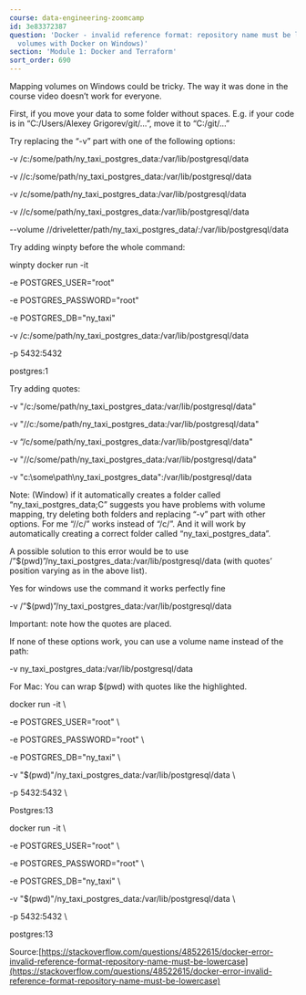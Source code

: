 ```yaml
---
course: data-engineering-zoomcamp
id: 3e83372387
question: 'Docker - invalid reference format: repository name must be lowercase (Mounting
  volumes with Docker on Windows)'
section: 'Module 1: Docker and Terraform'
sort_order: 690
---
```


Mapping volumes on Windows could be tricky. The way it was done in the course video doesn’t work for everyone.

First, if you move your data to some folder without spaces. E.g. if your code is in “C:/Users/Alexey Grigorev/git/…”, move it to “C:/git/…”

Try replacing the “-v” part with one of the following options:

-v /c:/some/path/ny_taxi_postgres_data:/var/lib/postgresql/data

-v //c:/some/path/ny_taxi_postgres_data:/var/lib/postgresql/data

-v /c/some/path/ny_taxi_postgres_data:/var/lib/postgresql/data

-v //c/some/path/ny_taxi_postgres_data:/var/lib/postgresql/data

--volume //driveletter/path/ny_taxi_postgres_data/:/var/lib/postgresql/data

Try adding winpty before the whole command:

winpty docker run -it

-e POSTGRES_USER="root"

-e POSTGRES_PASSWORD="root"

-e POSTGRES_DB="ny_taxi"

-v /c:/some/path/ny_taxi_postgres_data:/var/lib/postgresql/data

-p 5432:5432

postgres:1

Try adding quotes:

-v "/c:/some/path/ny_taxi_postgres_data:/var/lib/postgresql/data"

-v "//c:/some/path/ny_taxi_postgres_data:/var/lib/postgresql/data"

-v “/c/some/path/ny_taxi_postgres_data:/var/lib/postgresql/data"

-v "//c/some/path/ny_taxi_postgres_data:/var/lib/postgresql/data"

-v "c:\some\path\ny_taxi_postgres_data":/var/lib/postgresql/data

Note:  (Window) if it automatically creates a folder called “ny_taxi_postgres_data;C” suggests you have problems with volume mapping, try deleting both folders and replacing “-v” part with other options. For me “//c/” works instead of “/c/”. And it will work by automatically creating a correct folder called “ny_taxi_postgres_data”.

A possible solution to this error would be to use /”$(pwd)”/ny_taxi_postgres_data:/var/lib/postgresql/data (with quotes’ position varying as in the above list).

Yes for windows use the command it works perfectly fine

-v /”$(pwd)”/ny_taxi_postgres_data:/var/lib/postgresql/data

Important: note how the quotes are placed.

If none of these options work, you can use a volume name instead of the path:

-v ny_taxi_postgres_data:/var/lib/postgresql/data

For Mac: You can wrap $(pwd) with quotes like the highlighted.

docker run -it \

-e POSTGRES_USER="root" \

-e POSTGRES_PASSWORD="root" \

-e POSTGRES_DB="ny_taxi" \

-v "$(pwd)"/ny_taxi_postgres_data:/var/lib/postgresql/data \

-p 5432:5432 \

Postgres:13

docker run -it \

-e POSTGRES_USER="root" \

-e POSTGRES_PASSWORD="root" \

-e POSTGRES_DB="ny_taxi" \

-v "$(pwd)"/ny_taxi_postgres_data:/var/lib/postgresql/data \

-p 5432:5432 \

postgres:13

Source:[https://stackoverflow.com/questions/48522615/docker-error-invalid-reference-format-repository-name-must-be-lowercase](https://stackoverflow.com/questions/48522615/docker-error-invalid-reference-format-repository-name-must-be-lowercase)


